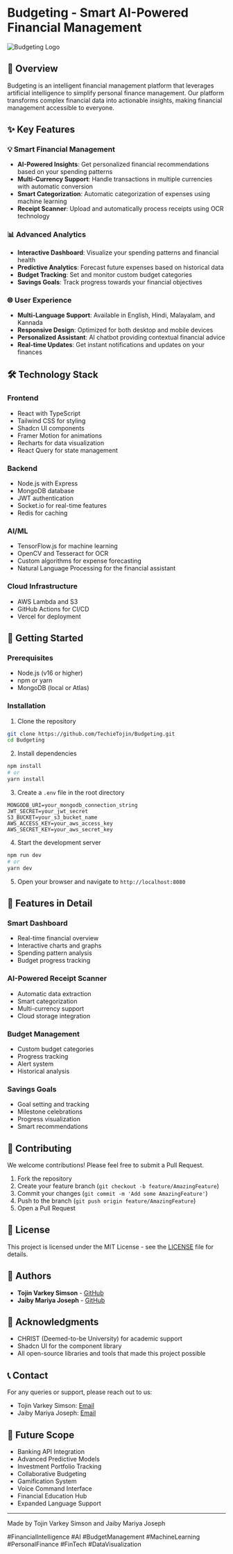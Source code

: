 # Budgeting - Smart AI-Powered Financial Management

![Budgeting Logo](public/logo.png)

## 🚀 Overview

Budgeting is an intelligent financial management platform that leverages artificial intelligence to simplify personal finance management. Our platform transforms complex financial data into actionable insights, making financial management accessible to everyone.

## ✨ Key Features

### 💡 Smart Financial Management
- **AI-Powered Insights**: Get personalized financial recommendations based on your spending patterns
- **Multi-Currency Support**: Handle transactions in multiple currencies with automatic conversion
- **Smart Categorization**: Automatic categorization of expenses using machine learning
- **Receipt Scanner**: Upload and automatically process receipts using OCR technology

### 📊 Advanced Analytics
- **Interactive Dashboard**: Visualize your spending patterns and financial health
- **Predictive Analytics**: Forecast future expenses based on historical data
- **Budget Tracking**: Set and monitor custom budget categories
- **Savings Goals**: Track progress towards your financial objectives

### 🌐 User Experience
- **Multi-Language Support**: Available in English, Hindi, Malayalam, and Kannada
- **Responsive Design**: Optimized for both desktop and mobile devices
- **Personalized Assistant**: AI chatbot providing contextual financial advice
- **Real-time Updates**: Get instant notifications and updates on your finances

## 🛠️ Technology Stack

### Frontend
- React with TypeScript
- Tailwind CSS for styling
- Shadcn UI components
- Framer Motion for animations
- Recharts for data visualization
- React Query for state management

### Backend
- Node.js with Express
- MongoDB database
- JWT authentication
- Socket.io for real-time features
- Redis for caching

### AI/ML
- TensorFlow.js for machine learning
- OpenCV and Tesseract for OCR
- Custom algorithms for expense forecasting
- Natural Language Processing for the financial assistant

### Cloud Infrastructure
- AWS Lambda and S3
- GitHub Actions for CI/CD
- Vercel for deployment

## 🚀 Getting Started

### Prerequisites
- Node.js (v16 or higher)
- npm or yarn
- MongoDB (local or Atlas)

### Installation

1. Clone the repository
```bash
git clone https://github.com/TechieTojin/Budgeting.git
cd Budgeting
```

2. Install dependencies
```bash
npm install
# or
yarn install
```

3. Create a `.env` file in the root directory
```env
MONGODB_URI=your_mongodb_connection_string
JWT_SECRET=your_jwt_secret
S3_BUCKET=your_s3_bucket_name
AWS_ACCESS_KEY=your_aws_access_key
AWS_SECRET_KEY=your_aws_secret_key
```

4. Start the development server
```bash
npm run dev
# or
yarn dev
```

5. Open your browser and navigate to `http://localhost:8080`

## 📱 Features in Detail

### Smart Dashboard
- Real-time financial overview
- Interactive charts and graphs
- Spending pattern analysis
- Budget progress tracking

### AI-Powered Receipt Scanner
- Automatic data extraction
- Smart categorization
- Multi-currency support
- Cloud storage integration

### Budget Management
- Custom budget categories
- Progress tracking
- Alert system
- Historical analysis

### Savings Goals
- Goal setting and tracking
- Milestone celebrations
- Progress visualization
- Smart recommendations

## 🤝 Contributing

We welcome contributions! Please feel free to submit a Pull Request.

1. Fork the repository
2. Create your feature branch (`git checkout -b feature/AmazingFeature`)
3. Commit your changes (`git commit -m 'Add some AmazingFeature'`)
4. Push to the branch (`git push origin feature/AmazingFeature`)
5. Open a Pull Request

## 📝 License

This project is licensed under the MIT License - see the [LICENSE](LICENSE) file for details.

## 👥 Authors

- **Tojin Varkey Simson** - [GitHub](https://github.com/TechieTojin)
- **Jaiby Mariya Joseph** - [GitHub](https://github.com/JaibyJoseph)

## 🙏 Acknowledgments

- CHRIST (Deemed-to-be University) for academic support
- Shadcn UI for the component library
- All open-source libraries and tools that made this project possible

## 📞 Contact

For any queries or support, please reach out to us:
- Tojin Varkey Simson: [Email](mailto:tojin.simson@christuniversity.in)
- Jaiby Mariya Joseph: [Email](mailto:jaiby.joseph@christuniversity.in)

## 🔮 Future Scope

- Banking API Integration
- Advanced Predictive Models
- Investment Portfolio Tracking
- Collaborative Budgeting
- Gamification System
- Voice Command Interface
- Financial Education Hub
- Expanded Language Support

---

Made by Tojin Varkey Simson and Jaiby Mariya Joseph

#FinancialIntelligence #AI #BudgetManagement #MachineLearning #PersonalFinance #FinTech #DataVisualization
